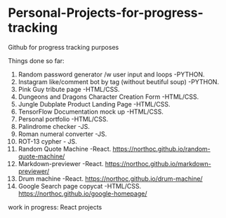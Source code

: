 # Personal-Projects-for-progress-tracking

Github for progress tracking purposes

Things done so far:
1. Random password generator /w user input and loops -PYTHON.
2. Instagram like/comment bot by tag (without beutiful soup) -PYTHON.
3. Pink Guy tribute page -HTML/CSS.
4. Dungeons and Dragons Character Creation Form -HTML/CSS.
5. Jungle Dubplate Product Landing Page -HTML/CSS.
6. TensorFlow Documentation mock up -HTML/CSS.
7. Personal portfolio -HTML/CSS.
8. Palindrome checker -JS.
9. Roman numeral converter -JS.
10. ROT-13 cypher - JS.
11. Random Quote Machine -React. https://northoc.github.io/random-quote-machine/
12. Markdown-previewer -React. https://northoc.github.io/markdown-previewer/
13. Drum machine -React. https://northoc.github.io/drum-machine/
14. Google Search page copycat -HTML/CSS. https://northoc.github.io/google-homepage/

work in progress:
React projects
